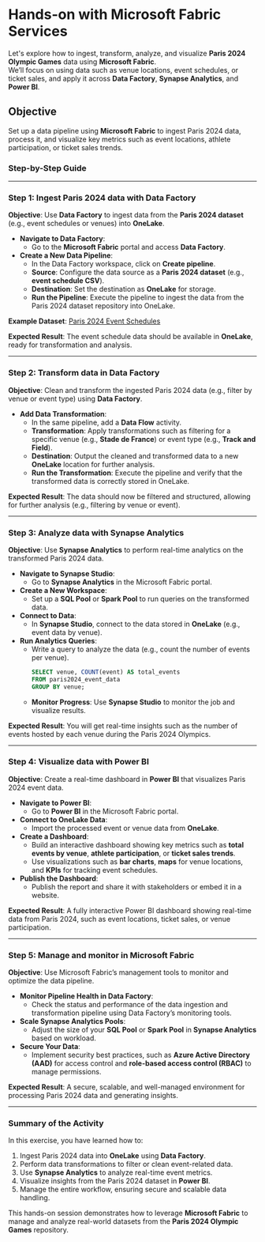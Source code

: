 # Hands-on with Microsoft Fabric Services

Let's explore how to ingest, transform, analyze, and visualize **Paris 2024 Olympic Games** data using **Microsoft Fabric**.<br />
We’ll focus on using data such as venue locations, event schedules, or ticket sales, and apply it across **Data Factory**, **Synapse Analytics**, and **Power BI**.

## Objective

Set up a data pipeline using **Microsoft Fabric** to ingest Paris 2024 data, process it, and visualize key metrics such as event locations, athlete participation, or ticket sales trends.

### Step-by-Step Guide

---

### **Step 1: Ingest Paris 2024 data with Data Factory**

**Objective**: Use **Data Factory** to ingest data from the **Paris 2024 dataset** (e.g., event schedules or venues) into **OneLake**.

- **Navigate to Data Factory**:
  - Go to the **Microsoft Fabric** portal and access **Data Factory**.
- **Create a New Data Pipeline**:
  - In the Data Factory workspace, click on **Create pipeline**.
  - **Source**: Configure the data source as a **Paris 2024 dataset** (e.g., **event schedule CSV**).
  - **Destination**: Set the destination as **OneLake** for storage.
  - **Run the Pipeline**: Execute the pipeline to ingest the data from the Paris 2024 dataset repository into OneLake.

**Example Dataset**: [Paris 2024 Event Schedules](https://data.paris2024.org/explore/?sort=modified)

**Expected Result**: The event schedule data should be available in **OneLake**, ready for transformation and analysis.

---

### **Step 2: Transform data in Data Factory**

**Objective**: Clean and transform the ingested Paris 2024 data (e.g., filter by venue or event type) using **Data Factory**.

- **Add Data Transformation**:
  - In the same pipeline, add a **Data Flow** activity.
  - **Transformation**: Apply transformations such as filtering for a specific venue (e.g., **Stade de France**) or event type (e.g., **Track and Field**).
  - **Destination**: Output the cleaned and transformed data to a new **OneLake** location for further analysis.
  - **Run the Transformation**: Execute the pipeline and verify that the transformed data is correctly stored in OneLake.

**Expected Result**: The data should now be filtered and structured, allowing for further analysis (e.g., filtering by venue or event).

---

### **Step 3: Analyze data with Synapse Analytics**

**Objective**: Use **Synapse Analytics** to perform real-time analytics on the transformed Paris 2024 data.

- **Navigate to Synapse Studio**:
  - Go to **Synapse Analytics** in the Microsoft Fabric portal.
- **Create a New Workspace**:
  - Set up a **SQL Pool** or **Spark Pool** to run queries on the transformed data.
- **Connect to Data**:
  - In **Synapse Studio**, connect to the data stored in **OneLake** (e.g., event data by venue).
- **Run Analytics Queries**:
  - Write a query to analyze the data (e.g., count the number of events per venue).
    ```sql
    SELECT venue, COUNT(event) AS total_events
    FROM paris2024_event_data
    GROUP BY venue;
    ```
  - **Monitor Progress**: Use **Synapse Studio** to monitor the job and visualize results.

**Expected Result**: You will get real-time insights such as the number of events hosted by each venue during the Paris 2024 Olympics.

---

### **Step 4: Visualize data with Power BI**

**Objective**: Create a real-time dashboard in **Power BI** that visualizes Paris 2024 event data.

- **Navigate to Power BI**:
  - Go to **Power BI** in the Microsoft Fabric portal.
- **Connect to OneLake Data**:
  - Import the processed event or venue data from **OneLake**.
- **Create a Dashboard**:
  - Build an interactive dashboard showing key metrics such as **total events by venue**, **athlete participation**, or **ticket sales trends**.
  - Use visualizations such as **bar charts**, **maps** for venue locations, and **KPIs** for tracking event schedules.
- **Publish the Dashboard**:
  - Publish the report and share it with stakeholders or embed it in a website.

**Expected Result**: A fully interactive Power BI dashboard showing real-time data from Paris 2024, such as event locations, ticket sales, or venue participation.

---

### **Step 5: Manage and monitor in Microsoft Fabric**

**Objective**: Use Microsoft Fabric’s management tools to monitor and optimize the data pipeline.

- **Monitor Pipeline Health in Data Factory**:
  - Check the status and performance of the data ingestion and transformation pipeline using Data Factory’s monitoring tools.
- **Scale Synapse Analytics Pools**:
  - Adjust the size of your **SQL Pool** or **Spark Pool** in **Synapse Analytics** based on workload.
- **Secure Your Data**:
  - Implement security best practices, such as **Azure Active Directory (AAD)** for access control and **role-based access control (RBAC)** to manage permissions.

**Expected Result**: A secure, scalable, and well-managed environment for processing Paris 2024 data and generating insights.

---

### **Summary of the Activity**

In this exercise, you have learned how to:
1. Ingest Paris 2024 data into **OneLake** using **Data Factory**.
2. Perform data transformations to filter or clean event-related data.
3. Use **Synapse Analytics** to analyze real-time event metrics.
4. Visualize insights from the Paris 2024 dataset in **Power BI**.
5. Manage the entire workflow, ensuring secure and scalable data handling.

This hands-on session demonstrates how to leverage **Microsoft Fabric** to manage and analyze real-world datasets from the **Paris 2024 Olympic Games** repository.
